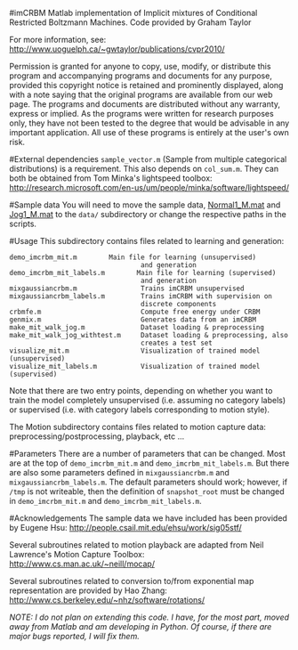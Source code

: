 #imCRBM
Matlab implementation of Implicit mixtures of Conditional Restricted Boltzmann Machines.
Code provided by Graham Taylor

For more information, see:
    http://www.uoguelph.ca/~gwtaylor/publications/cvpr2010/

Permission is granted for anyone to copy, use, modify, or distribute this
program and accompanying programs and documents for any purpose, provided
this copyright notice is retained and prominently displayed, along with
a note saying that the original programs are available from our
web page.
The programs and documents are distributed without any warranty, express or
implied.  As the programs were written for research purposes only, they have
not been tested to the degree that would be advisable in any important
application.  All use of these programs is entirely at the user's own risk.

#External dependencies
`sample_vector.m` (Sample from multiple categorical distributions) is a
requirement. This also depends on `col_sum.m`.
They can both be obtained from Tom Minka's lightspeed toolbox: 
     http://research.microsoft.com/en-us/um/people/minka/software/lightspeed/

#Sample data
You will need to move the sample data, [Normal1_M.mat](http://www.uoguelph.ca/~gwtaylor/publications/cvpr2010/data/Normal1_M.mat) and [Jog1_M.mat](http://www.uoguelph.ca/~gwtaylor/publications/cvpr2010/data/Jog1_M.mat) to
the `data/` subdirectory or change the respective paths in the scripts.

#Usage
This subdirectory contains files related to learning and generation:

```
demo_imcrbm_mit.m		 Main file for learning (unsupervised) 
                                 and generation
demo_imcrbm_mit_labels.m        Main file for learning (supervised)
                                 and generation
mixgaussiancrbm.m                Trains imCRBM unsupervised
mixgaussiancrbm_labels.m         Trains imCRBM with supervision on
                                 discrete components
crbmfe.m                         Compute free energy under CRBM
genmix.m                         Generates data from an imCRBM
make_mit_walk_jog.m              Dataset loading & preprocessing
make_mit_walk_jog_withtest.m     Dataset loading & preprocessing, also
                                 creates a test set
visualize_mit.m                  Visualization of trained model (unsupervised)
visualize_mit_labels.m           Visualization of trained model (supervised)
```

Note that there are two entry points, depending on whether you want to
train the model completely unsupervised (i.e. assuming no category
labels) or supervised (i.e. with category labels corresponding to
motion style). 

The Motion subdirectory contains files related to motion capture data: 
preprocessing/postprocessing, playback, etc ...

#Parameters
There are a number of parameters that can be changed. Most are at the
top of `demo_imcrbm_mit.m` and `demo_imcrbm_mit_labels.m`. But there
are also some parameters defined in `mixgaussiancrbm.m` and
`mixgaussiancrbm_labels.m`. The default parameters should work;
however, if `/tmp` is not writeable, then the definition of
`snapshot_root` must be changed in `demo_imcrbm_mit.m` and
`demo_imcrbm_mit_labels.m`.

#Acknowledgements
The sample data we have included has been provided by Eugene Hsu:
http://people.csail.mit.edu/ehsu/work/sig05stf/

Several subroutines related to motion playback are adapted from Neil 
Lawrence's Motion Capture Toolbox:
http://www.cs.man.ac.uk/~neill/mocap/

Several subroutines related to conversion to/from exponential map
representation are provided by Hao Zhang:
http://www.cs.berkeley.edu/~nhz/software/rotations/

*NOTE: I do not plan on extending this code. I have, for the most part,
moved away from Matlab and am developing in Python. Of course, if
there are major bugs reported, I will fix them.*
